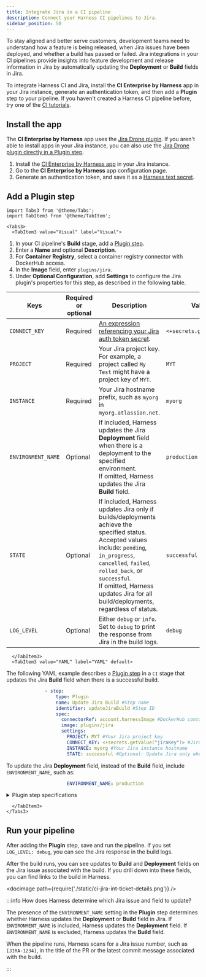 ```yaml
---
title: Integrate Jira in a CI pipeline
description: Connect your Harness CI pipelines to Jira.
sidebar_position: 50
---
```


To stay aligned and better serve customers, development teams need to understand how a feature is being released, when Jira issues have been deployed, and whether a build has passed or failed. Jira integrations in your CI pipelines provide insights into feature development and release information in Jira by automatically updating the **Deployment** or **Build** fields in Jira.

To integrate Harness CI and Jira, install the **CI Enterprise by Harness** app in your Jira instance, generate an authentication token, and then add a **Plugin** step to your pipeline. If you haven't created a Harness CI pipeline before, try one of the [CI tutorials](../../ci-quickstarts/ci-pipeline-quickstart.md).

## Install the app

The **CI Enterprise by Harness** app uses the [Jira Drone plugin](https://plugins.drone.io/plugins/jira). If you aren't able to install apps in your Jira instance, you can also use the [Jira Drone plugin directly in a Plugin step](./run-a-drone-plugin-in-ci.md).

1. Install the [CI Enterprise by Harness app](https://marketplace.atlassian.com/apps/1227511/ci-enterprise-by-harness) in your Jira instance.
2. Go to the **CI Enterprise by Harness** app configuration page.
3. Generate an authentication token, and save it as a [Harness text secret](/docs/platform/Secrets/add-use-text-secrets).

## Add a Plugin step

```mdx-code-block
import Tabs3 from '@theme/Tabs';
import TabItem3 from '@theme/TabItem';
```

```mdx-code-block
<Tabs3>
  <TabItem3 value="Visual" label="Visual">
```

1. In your CI pipeline's **Build** stage, add a [Plugin step](./plugin-step-settings-reference.md).
2. Enter a **Name** and optional **Description**.
3. For **Container Registry**, select a container registry connector with DockerHub access.
4. In the **Image** field, enter `plugins/jira`.
5. Under **Optional Configuration**, add **Settings** to configure the Jira plugin's properties for this step, as described in the following table.

| Keys | Required or optional | Description | Value example |
| - | - | - | - |
| `CONNECT_KEY` | Required | [An expression referencing your Jira auth token secret](/docs/platform/Secrets/add-use-text-secrets#step-3-reference-the-encrypted-text-by-identifier). | `<+secrets.getValue("jiraKey")>` |
| `PROJECT` | Required | Your Jira project key.<br/>For example, a project called `My Test` might have a project key of `MYT`. | `MYT` |
| `INSTANCE` <!--CONNECT_HOSTNAME?--> | Required | Your Jira hostname prefix, such as `myorg` in `myorg.atlassian.net`. | `myorg` |
| `ENVIRONMENT_NAME` | Optional | If included, Harness updates the Jira **Deployment** field when there is a deployment to the specified environment.<br/>If omitted, Harness updates the Jira **Build** field. | `production` |
| `STATE` | Optional | If included, Harness updates Jira only if builds/deployments achieve the specified status.<br/>Accepted values include: `pending`, `in_progress`, `cancelled`, `failed`, `rolled_back`, or `successful`.<br/>If omitted, Harness updates Jira for all build/deployments, regardless of status. | `successful` |
| `LOG_LEVEL` | Optional | Either `debug` or `info`.<br/>Set to `debug` to print the response from Jira in the build logs. | `debug` |

```mdx-code-block
  </TabItem3>
  <TabItem3 value="YAML" label="YAML" default>
```
The following YAML example describes a [Plugin step](./plugin-step-settings-reference.md) in a `CI` stage that updates the Jira **Build** field when there is a successful build.

```yaml
              - step:
                  type: Plugin
                  name: Update Jira Build #Step name
                  identifier: updateJiraBuild #Step ID
                  spec:
                    connectorRef: account.harnessImage #DockerHub container registry connector
                    image: plugins/jira
                    settings:
                      PROJECT: MYT #Your Jira project key
                      CONNECT_KEY: <+secrets.getValue("jiraKey")> #Jira authentication token secret
                      INSTANCE: myorg #Your Jira instance hostname
                      STATE: successful #Optional: Update Jira only when builds succeed
```

To update the Jira **Deployment** field, instead of the **Build** field, include `ENVIRONMENT_NAME`, such as:

```yaml
                      ENVIRONMENT_NAME: production
```

<details>
<summary>Plugin step specifications</summary>

*  `type: Plugin`
*  `name:` Specify a step name.
*  `identifier:` Specify a unique step ID.
*  `connectorRef:` Specify a DockerHub container registry connector.
*  `image: plugins/jira`
*  `settings:` Add environment variables to configure the Jira plugin's properties for this step, as described in the following table.

| Keys | Required or optional | Description | Value example |
| - | - | - | - |
| `CONNECT_KEY` | Required | [An expression referencing your Jira auth token secret](/docs/platform/Secrets/add-use-text-secrets#step-3-reference-the-encrypted-text-by-identifier). | `<+secrets.getValue("jiraKey")>` |
| `PROJECT` | Required | Your Jira project key.<br/>For example, a project called `My Test` might have a project key of `MYT`. | `MYT` |
| `INSTANCE` <!--CONNECT_HOSTNAME?--> | Required | Your Jira hostname prefix, such as `myorg` in `myorg.atlassian.net`. | `myorg` |
| `ENVIRONMENT_NAME` | Optional | If included, Harness updates the Jira **Deployment** field when there is a deployment to the specified environment.<br/>If omitted, Harness updates the Jira **Build** field. | `production` |
| `STATE` | Optional | If included, Harness updates Jira only if builds/deployments achieve the specified status.<br/>Accepted values include: `pending`, `in_progress`, `cancelled`, `failed`, `rolled_back`, or `successful`.<br/>If omitted, Harness updates Jira for all build/deployments, regardless of status. | `successful` |
| `LOG_LEVEL` | Optional | Either `debug` or `info`.<br/>Set to `debug` to print the response from Jira in the build logs. | `debug` |

</details>

```mdx-code-block
  </TabItem3>
</Tabs3>
```

## Run your pipeline

After adding the **Plugin** step, save and run the pipeline. If you set `LOG_LEVEL: debug`, you can see the Jira response in the build logs.

After the build runs, you can see updates to **Build** and **Deployment** fields on the Jira issue associated with the build. If you drill down into these fields, you can find links to the build in Harness.

<!-- ![](./static/ci-jira-int-ticket-details.png) -->

<docimage path={require('./static/ci-jira-int-ticket-details.png')} />

:::info How does Harness determine which Jira issue and field to update?

The presence of the `ENVIRONMENT_NAME` setting in the **Plugin** step determines whether Harness updates the **Deployment** or **Build** field in Jira. If `ENVIRONMENT_NAME` is included, Harness updates the **Deployment** field. If `ENVIRONMENT_NAME` is excluded, Harness updates the **Build** field.

When the pipeline runs, Harness scans for a Jira issue number, such as `[JIRA-1234]`, in the title of the PR or the latest commit message associated with the build.

:::
